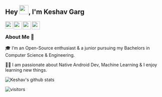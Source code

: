 ## Hey <img src="https://github.com/TheDudeThatCode/TheDudeThatCode/blob/master/Assets/Hi.gif" width="29px">, I'm Keshav Garg <!--(https://kunal-kushwaha.github.io)--> 

<a href="https://www.linkedin.com/in/gargk747/">
  <img align="left" width="24px" src="https://cdn.jsdelivr.net/npm/simple-icons@v3/icons/linkedin.svg"  />
</a>
<a href="https://twitter.com/gagrk747">
  <img align="left" width="26px" src="https://cdn.jsdelivr.net/npm/simple-icons@v3/icons/twitter.svg" />
</a>
<a href="mailto:gargk747@gmail.com">
  <img align="left" width="26px" src="https://cdn.jsdelivr.net/npm/simple-icons@v3/icons/gmail.svg" />
</a>
<a href="https://www.instagram.com/gargk747/">
  <img align="left" width="26px" src="https://cdn.jsdelivr.net/npm/simple-icons@v3/icons/instagram.svg" />
</a>

<br />

### About Me 🚀
🎓 I’m an Open-Source enthusiast & a junior pursuing my Bachelors in Computer Science & Engineering. 
</br>

👨‍💻  I am passionate about Native Android Dev, Machine Learning & I enjoy learning new things. 
</br>

![Keshav's github stats](https://github-readme-stats.vercel.app/api?username=gargk747&show_icons=true&hide_border=true)
<br />

![visitors](https://visitor-badge.laobi.icu/badge?page_id=gargk747.gargk747)

